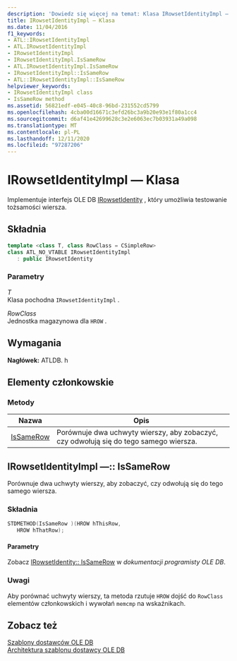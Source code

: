 ```yaml
---
description: 'Dowiedz się więcej na temat: Klasa IRowsetIdentityImpl —'
title: IRowsetIdentityImpl — Klasa
ms.date: 11/04/2016
f1_keywords:
- ATL::IRowsetIdentityImpl
- ATL.IRowsetIdentityImpl
- IRowsetIdentityImpl
- IRowsetIdentityImpl.IsSameRow
- ATL.IRowsetIdentityImpl.IsSameRow
- IRowsetIdentityImpl::IsSameRow
- ATL::IRowsetIdentityImpl::IsSameRow
helpviewer_keywords:
- IRowsetIdentityImpl class
- IsSameRow method
ms.assetid: 56821edf-e045-40c8-96bd-231552cd5799
ms.openlocfilehash: 4cba00d16671c3efd26bc3a9b20e93e1f80a1cc4
ms.sourcegitcommit: d6af41e42699628c3e2e6063ec7b03931a49a098
ms.translationtype: MT
ms.contentlocale: pl-PL
ms.lasthandoff: 12/11/2020
ms.locfileid: "97287206"
---
```

# <a name="irowsetidentityimpl-class"></a>IRowsetIdentityImpl — Klasa

Implementuje interfejs OLE DB [IRowsetIdentity](/previous-versions/windows/desktop/ms715913(v=vs.85)) , który umożliwia testowanie tożsamości wiersza.

## <a name="syntax"></a>Składnia

```cpp
template <class T, class RowClass = CSimpleRow>
class ATL_NO_VTABLE IRowsetIdentityImpl
   : public IRowsetIdentity
```

### <a name="parameters"></a>Parametry

*T*<br/>
Klasa pochodna `IRowsetIdentityImpl` .

*RowClass*<br/>
Jednostka magazynowa dla `HROW` .

## <a name="requirements"></a>Wymagania

**Nagłówek:** ATLDB. h

## <a name="members"></a>Elementy członkowskie

### <a name="methods"></a>Metody

| Nazwa | Opis |
|-|-|
|[IsSameRow](#issamerow)|Porównuje dwa uchwyty wierszy, aby zobaczyć, czy odwołują się do tego samego wiersza.|

## <a name="irowsetidentityimplissamerow"></a><a name="issamerow"></a> IRowsetIdentityImpl —:: IsSameRow

Porównuje dwa uchwyty wierszy, aby zobaczyć, czy odwołują się do tego samego wiersza.

### <a name="syntax"></a>Składnia

```cpp
STDMETHOD(IsSameRow )(HROW hThisRow,
   HROW hThatRow);
```

#### <a name="parameters"></a>Parametry

Zobacz [IRowsetIdentity:: IsSameRow](/previous-versions/windows/desktop/ms719629(v=vs.85)) w *dokumentacji programisty OLE DB*.

### <a name="remarks"></a>Uwagi

Aby porównać uchwyty wierszy, ta metoda rzutuje `HROW` dojść do `RowClass` elementów członkowskich i wywołań `memcmp` na wskaźnikach.

## <a name="see-also"></a>Zobacz też

[Szablony dostawców OLE DB](../../data/oledb/ole-db-provider-templates-cpp.md)<br/>
[Architektura szablonu dostawcy OLE DB](../../data/oledb/ole-db-provider-template-architecture.md)
